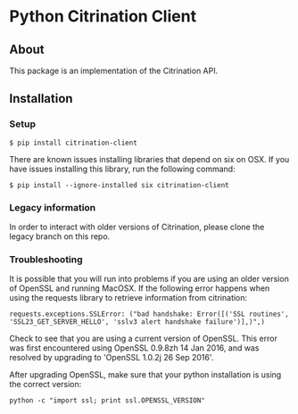 # Python Citrination Client

## About

This package is an implementation of the Citrination API.

## Installation

### Setup

```shell
$ pip install citrination-client
```

There are known issues installing libraries that depend on six on OSX. If you have issues installing this library, run the following command:

```
$ pip install --ignore-installed six citrination-client
```

### Legacy information

In order to interact with older versions of Citrination, please clone
the legacy branch on this repo.


### Troubleshooting

It is possible that you will run into problems if you are using an older version of OpenSSL and running MacOSX. If the following error happens when using the requests library to retrieve information from citrination:

```
requests.exceptions.SSLError: ("bad handshake: Error([('SSL routines', 'SSL23_GET_SERVER_HELLO', 'sslv3 alert handshake failure')],)",)
```

Check to see that you are using a current version of OpenSSL. This error was first encountered using OpenSSL 0.9.8zh 14 Jan 2016, and was resolved by upgrading to 'OpenSSL 1.0.2j  26 Sep 2016'.

After upgrading OpenSSL, make sure that your python installation is using the correct version:

```
python -c "import ssl; print ssl.OPENSSL_VERSION"
```

